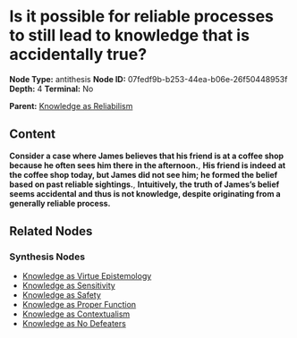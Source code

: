 # Is it possible for reliable processes to still lead to knowledge that is accidentally true?

**Node Type:** antithesis
**Node ID:** 07fedf9b-b253-44ea-b06e-26f50448953f
**Depth:** 4
**Terminal:** No

**Parent:** [Knowledge as Reliabilism](knowledge-as-reliabilism-synthesis-e225428a-860d-4193-8896-5da1fa9da35b.md)

## Content

**Consider a case where James believes that his friend is at a coffee shop because he often sees him there in the afternoon.**, **His friend is indeed at the coffee shop today, but James did not see him; he formed the belief based on past reliable sightings.**, **Intuitively, the truth of James’s belief seems accidental and thus is not knowledge, despite originating from a generally reliable process.**

## Related Nodes

### Synthesis Nodes

- [Knowledge as Virtue Epistemology](knowledge-as-virtue-epistemology-synthesis-960bd4b7-1147-4bf6-b6ef-55afc3e81ce2.md)
- [Knowledge as Sensitivity](knowledge-as-sensitivity-synthesis-dc1a47fd-b45f-437b-a932-f316fc8a974a.md)
- [Knowledge as Safety](knowledge-as-safety-synthesis-f097016a-4f69-431c-bf4f-a4d35d5c35d7.md)
- [Knowledge as Proper Function](knowledge-as-proper-function-synthesis-f26733be-81ca-44f5-913f-3b4509b4dd43.md)
- [Knowledge as Contextualism](knowledge-as-contextualism-synthesis-ad16ae4f-98a9-4577-84aa-edba402ec521.md)
- [Knowledge as No Defeaters](knowledge-as-no-defeaters-synthesis-3ccbe041-702a-4791-afac-eb7796591f9d.md)
